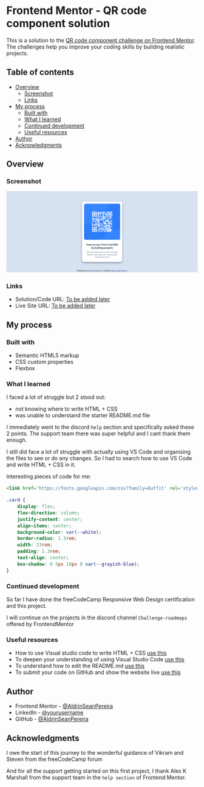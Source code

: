 # Frontend Mentor - QR code component solution

This is a solution to the [QR code component challenge on Frontend Mentor](https://www.frontendmentor.io/challenges/qr-code-component-iux_sIO_H). The challenges help you improve your coding skills by building realistic projects. 

## Table of contents

- [Overview](#overview)
  - [Screenshot](#screenshot)
  - [Links](#links)
- [My process](#my-process)
  - [Built with](#built-with)
  - [What I learned](#what-i-learned)
  - [Continued development](#continued-development)
  - [Useful resources](#useful-resources)
- [Author](#author)
- [Acknowledgments](#acknowledgments)

## Overview

### Screenshot

![QR code component in browser](./result-qr-code-website.png)

### Links

- Solution/Code URL: [To be added later](https://your-solution-url.com)
- Live Site URL: [To be added later](https://your-live-site-url.com)

## My process

### Built with

- Semantic HTML5 markup
- CSS custom properties
- Flexbox

### What I learned

I faced a lot of struggle but 2 stood out:
- not knowing where to write HTML + CSS
- was unable to understand the starter README.md file

I immediately went to the discord `help` section and specifically asked these 2 points. The support team there was super helpful and I cant thank them enough.

I still did face a lot of struggle with actually using VS Code and organising the files to see or do any changes. So I had to search how to use VS Code and write HTML + CSS in it.

Interesting pieces of code for me:

```html
<link href='https://fonts.googleapis.com/css?family=Outfit' rel='stylesheet'>
```

```css
.card {
    display: flex;
    flex-direction: column;
    justify-content: center;
    align-items: center;
    background-color: var(--white);
    border-radius: 1.5rem;
    width: 23rem;
    padding: 1.3rem;
    text-align: center;
    box-shadow: 0 5px 10px 0 var(--grayish-blue);
}
```

### Continued development

So far I have done the freeCodeCamp Responsive Web Design certification and this project.

I will continue on the projects in the discord channel `Challenge-roadmaps` offered by FrontendMentor

### Useful resources

- How to use Visual studio code to write HTML + CSS [use this](https://www.youtube.com/watch?v=VqZURkN90Ik)
- To deepen your understanding of using Visual Studio Code [use this](https://www.youtube.com/watch?v=B-s71n0dHUk)
- To understand how to edit the README.md [use this](https://www.markdownguide.org/)
- To submit your code on GitHub and show the website live [use this](https://medium.com/frontend-mentor/a-complete-guide-to-submitting-solutions-on-frontend-mentor-ac6384162248)

## Author

- Frontend Mentor - [@AldrinSeanPereira](https://www.frontendmentor.io/profile/AldrinSeanPereira)
- LinkedIn - [@yourusername](https://www.twitter.com/yourusername)
- GitHub - [@AldrinSeanPereira](https://github.com/AldrinSeanPereira)

## Acknowledgments

I owe the start of this journey to the wonderful guidance of Vikram and Steven from the freeCodeCamp forum 

And for all the support getting started on this first project, I thank Alex K Marshall from the support team in the `help section` of Frontend Mentor.

